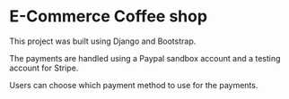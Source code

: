# E-Commerce Coffee shop

This project was built using Django and Bootstrap.

The payments are handled using a Paypal sandbox account and a testing account for Stripe.

Users can choose which payment method to use for the payments.
